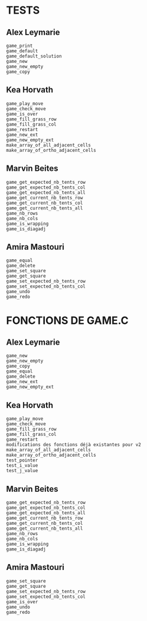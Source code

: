 # TESTS

## **Alex Leymarie**

    game_print
    game_default
    game_default_solution
    game_new
    game_new_empty
    game_copy

## **Kea Horvath**

    game_play_move
    game_check_move
    game_is_over
    game_fill_grass_row
    game_fill_grass_col
    game_restart
    game_new_ext
    game_new_empty_ext
    make_array_of_all_adjacent_cells
    make_array_of_ortho_adjacent_cells

## **Marvin Beites**

    game_get_expected_nb_tents_row
    game_get_expected_nb_tents_col
    game_get_expected_nb_tents_all
    game_get_current_nb_tents_row
    game_get_current_nb_tents_col
    game_get_current_nb_tents_all
    game_nb_rows
    game_nb_cols
    game_is_wrapping
    game_is_diagadj

## **Amira Mastouri**

    game_equal
    game_delete
    game_set_square
    game_get_square
    game_set_expected_nb_tents_row
    game_set_expected_nb_tents_col
    game_undo
    game_redo


# FONCTIONS DE GAME.C

## **Alex Leymarie**

    game_new
    game_new_empty
    game_copy
    game_equal
    game_delete
    game_new_ext
    game_new_empty_ext

## **Kea Horvath**

    game_play_move
    game_check_move
    game_fill_grass_row
    game_fill_grass_col
    game_restart
    modifications des fonctions déjà existantes pour v2
    make_array_of_all_adjacent_cells
    make_array_of_ortho_adjacent_cells
    test_pointer
    test_i_value
    test_j_value

## **Marvin Beites**

    game_get_expected_nb_tents_row
    game_get_expected_nb_tents_col
    game_get_expected_nb_tents_all
    game_get_current_nb_tents_row
    game_get_current_nb_tents_col
    game_get_current_nb_tents_all
    game_nb_rows
    game_nb_cols
    game_is_wrapping
    game_is_diagadj

## **Amira Mastouri**

    game_set_square
    game_get_square
    game_set_expected_nb_tents_row
    game_set_expected_nb_tents_col
    game_is_over
    game_undo
    game_redo